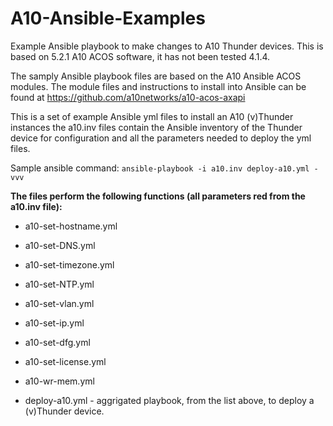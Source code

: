 # A10-Ansible-Examples

Example Ansible playbook to make changes to A10 Thunder devices.  This is based on 5.2.1 A10 ACOS software, it has not been tested 4.1.4.

The samply Ansible playbook files are based on the A10 Ansible ACOS modules.  The module files and instructions to install into Ansible can be found at https://github.com/a10networks/a10-acos-axapi

This is a set of example Ansible yml files to install an A10 (v)Thunder instances the a10.inv files contain the Ansible inventory of the Thunder device for configuration 
and all the parameters needed to deploy the yml files.  

Sample ansible command: `ansible-playbook -i a10.inv deploy-a10.yml -vvv`

**The files perform the following functions (all parameters red from the a10.inv file):**

- a10-set-hostname.yml
- a10-set-DNS.yml
- a10-set-timezone.yml
- a10-set-NTP.yml
- a10-set-vlan.yml
- a10-set-ip.yml
- a10-set-dfg.yml
- a10-set-license.yml
- a10-wr-mem.yml

- deploy-a10.yml - aggrigated playbook, from the list above, to deploy a (v)Thunder device.


